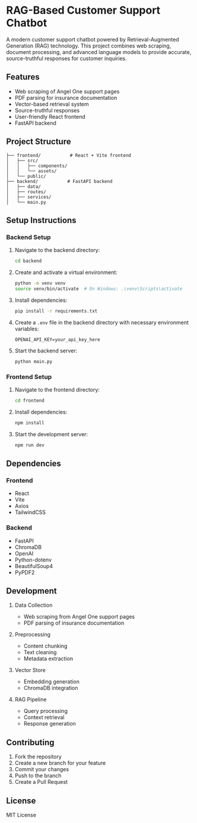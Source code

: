 # RAG-Based Customer Support Chatbot

A modern customer support chatbot powered by Retrieval-Augmented Generation (RAG) technology. This project combines web scraping, document processing, and advanced language models to provide accurate, source-truthful responses for customer inquiries.

## Features

- Web scraping of Angel One support pages
- PDF parsing for insurance documentation
- Vector-based retrieval system
- Source-truthful responses
- User-friendly React frontend
- FastAPI backend

## Project Structure

```
├── frontend/           # React + Vite frontend
│   ├── src/
│   │   ├── components/
│   │   └── assets/
│   └── public/
├── backend/           # FastAPI backend
│   ├── data/
│   ├── routes/
│   ├── services/
│   └── main.py
```

## Setup Instructions

### Backend Setup

1. Navigate to the backend directory:

   ```bash
   cd backend
   ```

2. Create and activate a virtual environment:

   ```bash
   python -m venv venv
   source venv/bin/activate  # On Windows: .\venv\Scripts\activate
   ```

3. Install dependencies:

   ```bash
   pip install -r requirements.txt
   ```

4. Create a `.env` file in the backend directory with necessary environment variables:

   ```env
   OPENAI_API_KEY=your_api_key_here
   ```

5. Start the backend server:
   ```bash
   python main.py
   ```

### Frontend Setup

1. Navigate to the frontend directory:

   ```bash
   cd frontend
   ```

2. Install dependencies:

   ```bash
   npm install
   ```

3. Start the development server:
   ```bash
   npm run dev
   ```

## Dependencies

### Frontend

- React
- Vite
- Axios
- TailwindCSS

### Backend

- FastAPI
- ChromaDB
- OpenAI
- Python-dotenv
- BeautifulSoup4
- PyPDF2

## Development

1. Data Collection

   - Web scraping from Angel One support pages
   - PDF parsing of insurance documentation

2. Preprocessing

   - Content chunking
   - Text cleaning
   - Metadata extraction

3. Vector Store

   - Embedding generation
   - ChromaDB integration

4. RAG Pipeline
   - Query processing
   - Context retrieval
   - Response generation

## Contributing

1. Fork the repository
2. Create a new branch for your feature
3. Commit your changes
4. Push to the branch
5. Create a Pull Request

## License

MIT License
